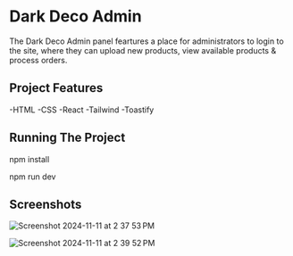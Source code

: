 # Dark Deco Admin

The Dark Deco Admin panel feartures a place for administrators to login to the site, where they can upload new products, view available products & process orders.

## Project Features

-HTML
-CSS
-React
-Tailwind
-Toastify

## Running The Project

npm install

npm run dev

## Screenshots

![Screenshot 2024-11-11 at 2 37 53 PM](https://github.com/user-attachments/assets/cc6a2c22-5325-488e-9b87-f38c10dac85f)

![Screenshot 2024-11-11 at 2 39 52 PM](https://github.com/user-attachments/assets/17632dfc-6d74-42f8-ad9c-88f9cf59ee01)
